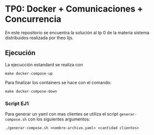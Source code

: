 # TP0: Docker + Comunicaciones + Concurrencia

En este repositorio se encuentra la solución al tp 0 de la materia sistema distribuidos realizada por theo lijs.

## Ejecución

La ejecucción estandard se realiza con

```shell
make docker-compose-up
```

Para finalizar los containers se hace con el comando:

```shell
make docker-compose-down
```

### Script EJ1

Para generar un yaml con mas clientes se utiliza el script `generar-compose.sh` con los siguientes argumentos:

```shell
./generar-compose.sh <nombre-archivo.yaml> <cantidad clientes>
```
